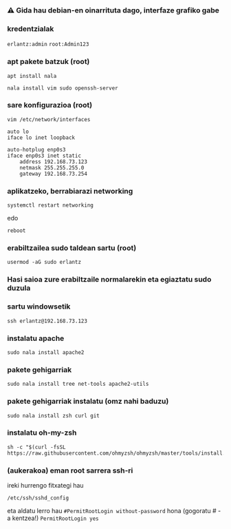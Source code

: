 ### ⚠ Gida hau debian-en oinarrituta dago, interfaze grafiko gabe

### kredentzialak
`erlantz:admin`
`root:Admin123`

### apt pakete batzuk (root)

```
apt install nala
```

```
nala install vim sudo openssh-server
```

### sare konfigurazioa (root)
```
vim /etc/network/interfaces
```

```
auto lo
iface lo inet loopback

auto-hotplug enp0s3
iface enp0s3 inet static
    address 192.168.73.123
    netmask 255.255.255.0 
    gateway 192.168.73.254
```

### aplikatzeko, berrabiarazi networking
```
systemctl restart networking
```
edo
```
reboot
```

### erabiltzailea sudo taldean sartu (root)
```
usermod -aG sudo erlantz
```

### Hasi saioa zure erabiltzaile normalarekin eta egiaztatu sudo duzula
### sartu windowsetik
```
ssh erlantz@192.168.73.123
```

### instalatu apache
```
sudo nala install apache2
```

### pakete gehigarriak
```
sudo nala install tree net-tools apache2-utils
```

### pakete gehigarriak instalatu (omz nahi baduzu)
```
sudo nala install zsh curl git
```
### instalatu oh-my-zsh
```
sh -c "$(curl -fsSL https://raw.githubusercontent.com/ohmyzsh/ohmyzsh/master/tools/install.sh)"
```

### (aukerakoa) eman root sarrera ssh-ri
ireki hurrengo fitxategi hau
```
/etc/ssh/sshd_config
```
eta aldatu lerro hau
`#PermitRootLogin without-password`
hona (gogoratu # -a kentzea!)
`PermitRootLogin yes`
